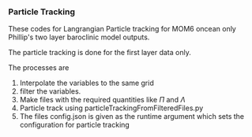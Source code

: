 ### Particle Tracking

These codes for Langrangian Particle tracking for MOM6 oncean only Phillip's two layer baroclinic model outputs. 

The particle tracking is done for the first layer data only. 

The processes are 
1. Interpolate the variables to the same grid
2. filter the variables.
3. Make files with the required quantities like $\Pi$ and $\Lambda$ 
4. Particle track using particleTrackingFromFilteredFiles.py 
5. The files config.json is given as the runtime argument which sets the configuration for particle tracking


